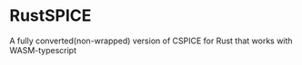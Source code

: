 # RustSPICE
A fully converted(non-wrapped) version of CSPICE for Rust that works with WASM-typescript
